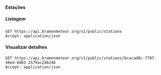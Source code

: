 #### Estações

##### Listagem

```http request
GET https://api.bramonmeteor.org/v1/public/stations
Accept: application/json
```

#### Visualizar detalhes

```http request
GET https://api.bramonmeteor.org/v1/public/stations/bcacad8c-7707-48ed-8d65-2579ac2db24b
Accept: application/json
```
